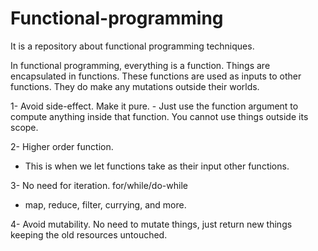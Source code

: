 # Functional-programming

It is a repository about functional programming techniques.

In functional programming, everything is a function. Things are encapsulated in functions. These functions are used as inputs to other functions. They do make any mutations outside their worlds.

1- Avoid side-effect. Make it pure.
    - Just use the function argument to compute anything inside that function. You cannot use things outside its scope.

2-  Higher order function.
  - This is when we let functions take as their input other functions.


3- No need for iteration. for/while/do-while
  - map, reduce, filter, currying, and more.


4- Avoid mutability. No need to mutate things, just return new things keeping the old resources untouched.
